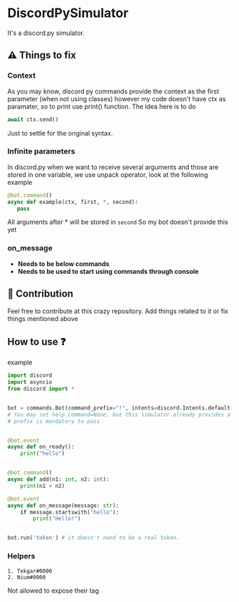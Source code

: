# DiscordPySimulator
It's a discord.py simulator.

## :warning: Things to fix

### Context
As you may know, discord py commands provide the context as the first parameter
(when not using classes) however my code doesn't have ctx as paramater, so to print use print() function.
The idea here is to do

```py
await ctx.send()
``` 
Just to settle for the original syntax.

### Infinite parameters
In discord.py when we want to receive several arguments and those are stored in one variable, we use unpack operator, look at the following example

```py
@bot.command()
async def example(ctx, first, *, second):
   pass
```

All arguments after * will be stored in `second`
So my bot doesn't provide this yet

### on_message
* __Needs to be below commands__
* __Needs to be used to start using commands through console__

## :wrench: Contribution
Feel free to contribute at this crazy repository. Add things related to it or fix things mentioned above

## How to use ❓
example

```py
import discord
import asyncio
from discord import *


bot = commands.Bot(command_prefix="!", intents=discord.Intents.default())
# You may set help_command=None, but this simulator already provides a command display. Up to you
# prefix is mandatory to pass 


@bot.event
async def on_ready():
    print("hello")


@bot.command()
async def add(n1: int, n2: int):
    print(n1 + n2)

@bot.event
async def on_message(message: str):
    if message.startswith("hello"):
        print("Hello!")


bot.run('token') # it doesn't need to be a real token.
```
### Helpers
```
1. Tekgar#0000
2. Nium#0000
```
Not allowed to expose their tag
